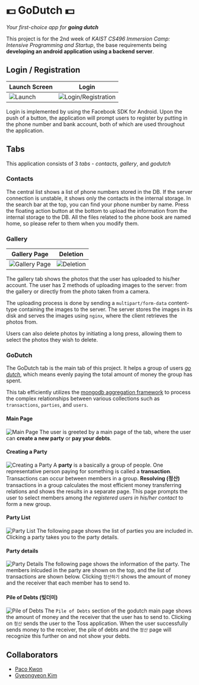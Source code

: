 
# 💵 GoDutch 💵

*Your first-choice app for **going dutch***

This project is for the 2nd week of *KAIST CS496 Immersion Camp: Intensive Programming and Startup*, the base requirements being **developing an android application using a backend server**.

## Login / Registration
|Launch Screen|Login|
|-------------|-----|
|![Launch](https://i.imgur.com/g5NQBtD.jpg)|![Login/Registration](https://i.imgur.com/7Tnjumx.jpg)|
Login is implemented by using the Facebook SDK for Android. Upon the push of a button, the application will prompt users to register by putting in the phone number and bank account, both of which are used throughout the application.

## Tabs
This application consists of 3 *tabs* - *contacts*, *gallery*, and *godutch*

### Contacts
The central list shows a list of phone numbers stored in the DB. If the server connection is unstable, it shows only the contacts in the internal storage. In the search bar at the top, you can find your phone number by name. Press the floating action button at the bottom to upload the information from the internal storage to the DB. All the files related to the phone book are named home, so please refer to them when you modify them.

### Gallery
|Gallery Page|Deletion|
|------------|--------|
|![Gallery Page](https://i.imgur.com/gLxaigl.jpg)|![Deletion](https://i.imgur.com/f2dZAXc.jpg)|
The gallery tab shows the photos that the user has uploaded to his/her account. The user has 2 methods of uploading images to the server: from the gallery or directly from the photo taken from a camera.

The uploading process is done by sending a `multipart/form-data` content-type containing the images to the server. The server stores the images in its disk and serves the images using `nginx`, where the client retrieves the photos from.

Users can also delete photos by initiating a long press, allowing them to select the photos they wish to delete.

### GoDutch
The GoDutch tab is the main tab of this project. It helps a group of users [*go dutch*](https://en.wikipedia.org/wiki/Going_Dutch), which means evenly paying the total amount of money the group has spent.

This tab efficiently utilizes the [mongodb aggregation framework](https://docs.mongodb.com/manual/aggregation/) to process the complex relationships between various collections such as `transactions`, `parties`, and `users`.

#### Main Page
![Main Page](https://i.imgur.com/TPyNtFG.jpg)
The user is greeted by a main page of the tab, where the user can **create a new party** or **pay your debts**.

#### Creating a Party
![Creating a Party](https://i.imgur.com/qncbJV7.jpg)
A **party** is a basically a group of people. One representative person paying for something is called a **transaction**. Transactions can occur between members in a group. **Resolving (정산)** transactions in a group calculates the most efficient money transferring relations and shows the results in a separate page. This page prompts the user to select members among *the registered users in his/her contact* to form a new group.

#### Party List
![Party List](https://i.imgur.com/7zx8Wy0.jpg)
The following page shows the list of parties you are included in. Clicking a party takes you to the party details.

#### Party details
![Party Details](https://i.imgur.com/bQHeOOq.jpg)
The following page shows the information of the party. The members inlcuded in the party are shown on the top, and the list of transactions are shown below. Clicking `정산하기` shows the amount of money and the receiver that each member has to send to.

#### Pile of Debts (빚더미)
![Pile of Debts](https://i.imgur.com/F1H8qIT.jpg)
The `Pile of Debts` section of the godutch main page shows the amount of money and the receiver that the user has to send to. Clicking on `청산` sends the user to the Toss application. When the user successfully sends money to the receiver, the pile of debts and the `정산` page will recognize this further on and not show your debts.

## Collaborators
* [Paco Kwon](http://github.com/pacokwon)
* [Gyeongyeon Kim](http://github.com/KimGyeongyeon)

